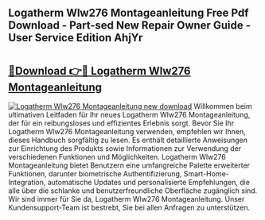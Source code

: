 ## Logatherm Wlw276 Montageanleitung Free Pdf Download - Part-sed New Repair Owner Guide - User Service Edition AhjYr

# <h2><a href="http://df6zhpt.blite.top/?on=Logatherm+Wlw276+Montageanleitung">🔗Download 👉🔴 Logatherm Wlw276 Montageanleitung</a></h2>

[![Logatherm Wlw276 Montageanleitung new download](https://i.imgur.com/lujVjoI.png)](http://df6zhpt.blite.top/?on=Logatherm+Wlw276+Montageanleitung)
Willkommen beim ultimativen Leitfaden für Ihr neues Logatherm Wlw276 Montageanleitung, der für ein reibungsloses und effizientes Erlebnis sorgt. Bevor Sie Ihr Logatherm Wlw276 Montageanleitung verwenden, empfehlen wir Ihnen, dieses Handbuch sorgfältig zu lesen. Es enthält detaillierte Anweisungen zur Einrichtung des Produkts sowie Informationen zur Verwendung der verschiedenen Funktionen und Möglichkeiten. Logatherm Wlw276 Montageanleitung bietet Benutzern eine umfangreiche Palette erweiterter Funktionen, darunter biometrische Authentifizierung, Smart-Home-Integration, automatische Updates und personalisierte Empfehlungen, die alle über die schlanke und benutzerfreundliche Oberfläche zugänglich sind. Wir sind immer für Sie da, Logatherm Wlw276 Montageanleitung. Unser Kundensupport-Team ist bestrebt, Sie bei allen Anfragen zu unterstützen.

